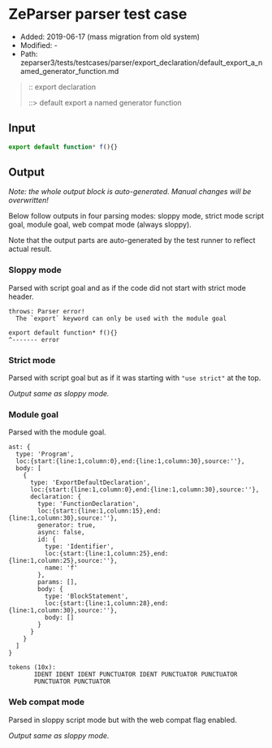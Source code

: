 # ZeParser parser test case

- Added: 2019-06-17 (mass migration from old system)
- Modified: -
- Path: zeparser3/tests/testcases/parser/export_declaration/default_export_a_named_generator_function.md

> :: export declaration
>
> ::> default export a named generator function

## Input

`````js
export default function* f(){}
`````

## Output

_Note: the whole output block is auto-generated. Manual changes will be overwritten!_

Below follow outputs in four parsing modes: sloppy mode, strict mode script goal, module goal, web compat mode (always sloppy).

Note that the output parts are auto-generated by the test runner to reflect actual result.

### Sloppy mode

Parsed with script goal and as if the code did not start with strict mode header.

`````
throws: Parser error!
  The `export` keyword can only be used with the module goal

export default function* f(){}
^------- error
`````

### Strict mode

Parsed with script goal but as if it was starting with `"use strict"` at the top.

_Output same as sloppy mode._

### Module goal

Parsed with the module goal.

`````
ast: {
  type: 'Program',
  loc:{start:{line:1,column:0},end:{line:1,column:30},source:''},
  body: [
    {
      type: 'ExportDefaultDeclaration',
      loc:{start:{line:1,column:0},end:{line:1,column:30},source:''},
      declaration: {
        type: 'FunctionDeclaration',
        loc:{start:{line:1,column:15},end:{line:1,column:30},source:''},
        generator: true,
        async: false,
        id: {
          type: 'Identifier',
          loc:{start:{line:1,column:25},end:{line:1,column:25},source:''},
          name: 'f'
        },
        params: [],
        body: {
          type: 'BlockStatement',
          loc:{start:{line:1,column:28},end:{line:1,column:30},source:''},
          body: []
        }
      }
    }
  ]
}

tokens (10x):
       IDENT IDENT IDENT PUNCTUATOR IDENT PUNCTUATOR PUNCTUATOR
       PUNCTUATOR PUNCTUATOR
`````


### Web compat mode

Parsed in sloppy script mode but with the web compat flag enabled.

_Output same as sloppy mode._
